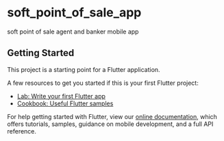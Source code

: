 # soft_point_of_sale_app

soft point of sale agent and banker mobile app

## Getting Started

This project is a starting point for a Flutter application.

A few resources to get you started if this is your first Flutter project:

- [Lab: Write your first Flutter app]('https://flutter.dev/docs/get-started/codelab)
- [Cookbook: Useful Flutter samples]('https://flutter.dev/docs/cookbook)

For help getting started with Flutter, view our
[online documentation]('https://flutter.dev/docs), which offers tutorials,
samples, guidance on mobile development, and a full API reference.
